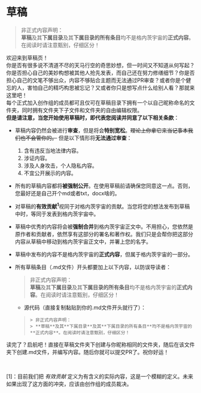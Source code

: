# 草稿
> 非正式内容声明：  
> **草稿**及其**下属目录**及其**下属目录的所有条目**均不是格内茨宇宙的**正式内容**。在阅读时请注意甄别，仔细区分！

欢迎来到草稿页！  
你是否有很多说不清道不尽的天马行空的奇思妙想，但一时间又不知道从何写起？你是否担心自己的美妙构想被其他人抢先发表，而自己还在努力修缮细节？你是否担心自己的文笔不够出众，内容不够贴合主题而无法通过PR审查？或者你是个健忘的人，害怕自己的精巧构思被忘记？又或者你只是想写点什么给别人看？那就来这里吧！  
每个正式加入创作组的成员都可且仅可在草稿目录下拥有一个以自己昵称命名的文件夹，同时拥有文件夹下子文件和文件夹的自由编辑权限。  
**但是请注意，当您开始使用草稿时，即代表您阅读并同意了以下相关条款**：  
- 草稿内容仍然会被进行**审查**，但是将会**特别宽松**。~~理论上你拿它来当记事本我们也不会管你的。~~ 但是以下情形将**无法通过审查**：  
    1. 含有违反当地法律内容。
    2. 涉证内容。
    3. 涉及人身攻击，个人隐私内容。
    4. 不宜公开展示的内容。
- 所有的草稿内容都将**被强制公开**。在使用草稿前请确保您同意这一点。否则，您最好还是自己开个md或者txt，docx啥的。
- 对草稿的<b>有效贡献<sup>1</sup></b>视同于对格内茨宇宙的贡献。当您将您的想法发布到草稿中时，等同于发表到格内茨宇宙中。
- 草稿中优秀的内容将会被**强制合并**到格内茨宇宙正文中。不用担心，您依然是原作者和贡献者，依然享有这部分的署名和著作权。我们只是会帮你把这部分内容从草稿中移动到格内茨宇宙正文中，并署上您的名字。
- 草稿中发布的内容不是格内茨宇宙的**正式内容**，但属于格内茨宇宙的一部分。
- 所有草稿条目（.md文件）开头都要加上以下内容，以防误导读者：
    > 非正式内容声明：  
    > **草稿**及其**下属目录**及其**下属目录的所有条目**均不是格内茨宇宙的**正式内容**。在阅读时请注意甄别，仔细区分！  

    - 源代码（直接复制黏贴到你的.md文件开头就行了）：
    >`> 非正式内容声明：  `  
    > `> **草稿**及其**下属目录**及其**下属目录的所有条目**均不是格内茨宇宙的**正式内容**。在阅读时请注意甄别，仔细区分！  `

读完了？启航吧！直接在草稿文件夹下创建与你昵称相同的文件夹，随后在该文件夹下创建.md文件，并编写内容。随后你就可以提交PR了。祝你好运！

<br>

\[1\]：目前我们把 *有效贡献* 定义为有含义的实际内容，这是一个模糊的定义。未来如果出现了这方面的冲突，应该由创作组的成员裁决。